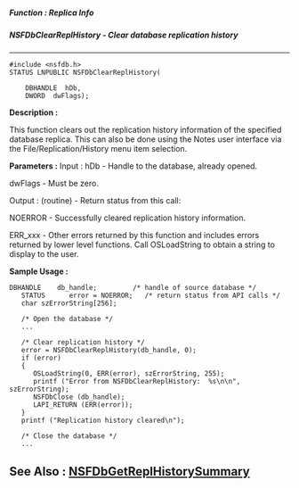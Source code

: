 ##### Function : Replica Info
##### NSFDbClearReplHistory - Clear database replication history
---
```
#include <nsfdb.h>
STATUS LNPUBLIC NSFDbClearReplHistory(

	DBHANDLE  hDb,
	DWORD  dwFlags);
```
**Description :**

This function clears out the replication history information of the specified 
database replica.  This can also be done using the Notes user interface via the 
File/Replication/History menu item selection.

**Parameters :**
Input :
hDb  -  Handle to the database, already opened.

dwFlags  -  Must be zero.

Output :
(routine)  -  Return status from this call: 

NOERROR - Successfully cleared replication history information.

ERR_xxx - Other errors returned by this function and includes errors returned by lower level functions. Call OSLoadString to obtain a string to display to the user.



**Sample Usage :**
```
DBHANDLE    db_handle;         /* handle of source database */
   STATUS      error = NOERROR;   /* return status from API calls */
   char szErrorString[256];

   /* Open the database */
   ...

   /* Clear replication history */
   error = NSFDbClearReplHistory(db_handle, 0);
   if (error)
   {
      OSLoadString(0, ERR(error), szErrorString, 255);
      printf ("Error from NSFDbClearReplHistory:  %s\n\n", szErrorString);
      NSFDbClose (db_handle);
      LAPI_RETURN (ERR(error));      
   }
   printf ("Replication history cleared\n");

   /* Close the database */
   ...

```
**See Also :**
[NSFDbGetReplHistorySummary](/domino-c-api-docs/reference/Func/NSFDbGetReplHistorySummary)
---
